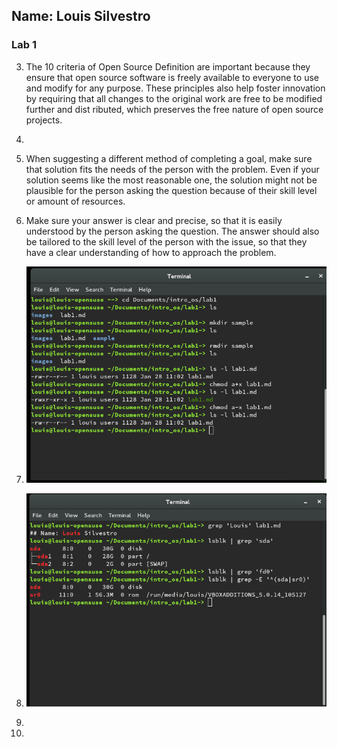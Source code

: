 ## Name: Louis Silvestro
### Lab 1
3. The 10 criteria of Open Source Definition are important because they ensure that open source software
   is freely available to everyone to use and modify for any purpose. These principles also help foster 
   innovation by requiring that all changes to the original work are free to be modified further and dist   ributed, which preserves the free nature of open source projects.

4. 
  1. When suggesting a different method of completing a goal, make sure that solution fits the needs
     of the person with the problem. Even if your solution seems like the most reasonable one, the
     solution might not be plausible for the person asking the question because of their skill level
     or amount of resources.
  2. Make sure your answer is clear and precise, so that it is easily understood by the person asking the
     question. The answer should also be tailored to the skill level of the person with the issue, so 
     that they have a clear understanding of how to approach the problem.

5. ![Linux screenshot](images/linux.png)

6. ![Grep screenshot](images/grep.png)

7.

8. 
